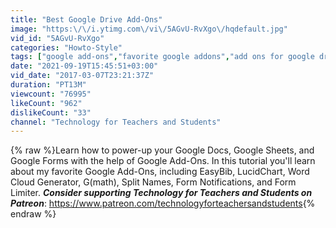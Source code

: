 ```yaml
---
title: "Best Google Drive Add-Ons"
image: "https:\/\/i.ytimg.com\/vi\/5AGvU-RvXgo\/hqdefault.jpg"
vid_id: "5AGvU-RvXgo"
categories: "Howto-Style"
tags: ["google add-ons","favorite google addons","add ons for google drive"]
date: "2021-09-19T15:45:51+03:00"
vid_date: "2017-03-07T23:21:37Z"
duration: "PT13M"
viewcount: "76995"
likeCount: "962"
dislikeCount: "33"
channel: "Technology for Teachers and Students"
---
```

{% raw %}Learn how to power-up your Google Docs, Google Sheets, and Google Forms with the help of Google Add-Ons.  In this tutorial you'll learn about my favorite Google Add-Ons, including EasyBib, LucidChart, Word Cloud Generator, G(math), Split Names, Form Notifications, and Form Limiter.  ***Consider supporting Technology for Teachers and Students on Patreon***:  <a rel="nofollow" target="blank" href="https://www.patreon.com/technologyforteachersandstudents">https://www.patreon.com/technologyforteachersandstudents</a>{% endraw %}
